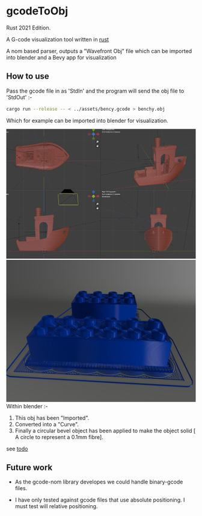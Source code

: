 # gcodeToObj

Rust 2021 Edition.

A G-code visualization tool written in [rust](https://www.rust-lang.org/)

A nom based parser, outputs a "Wavefront Obj" file which can be imported into blender and a Bevy app for visualization

## How to use

Pass the gcode file in as 'StdIn' and the program will send the obj file to 'StdOut' :-

```bash
cargo run --release -- < ../assets/bency.gcode > benchy.obj
```

Which for example can be imported into blender for visualization.

![Benchy in Blender](images/BlenderBenchy.png)
![Lego bricks](images/lego.png)
Within blender :-

1) This obj has been "Imported".
2) Converted into a "Curve".
3) Finally a circular bevel object has been applied to make the object solid [ A circle to represent a 0.1mm fibre].

see [todo](TODO.md)

## Future work

* As the gcode-nom library developes we could handle binary-gcode files.

* I have only tested against gcode files that use absolute positioning.
I must test will relative positioning.
